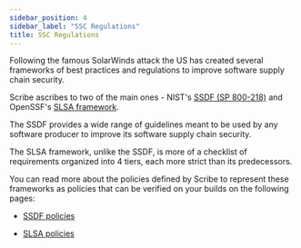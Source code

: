 ```yaml
---
sidebar_position: 4
sidebar_label: "SSC Regulations"
title: SSC Regulations
---
```


Following the famous SolarWinds attack the US has created several frameworks of best practices and regulations to improve software supply chain security.

Scribe ascribes to two of the main ones - NIST's [SSDF (SP 800-218)](https://scribesecurity.com/blog/ssdf-nist-800-218-final-version-differences-from-the-draft-and-their-implications-for-you/ "SSDF (SP 800-218) final version – differences from the draft and their implications for you") and OpenSSF's [SLSA framework](https://slsa.dev/provenance/v0.2 "SLSA Framework"). 

The SSDF provides a wide range of guidelines meant to be used by any software producer to improve its software supply chain security.

The SLSA framework, unlike the SSDF, is more of a checklist of requirements organized into 4 tiers, each more strict than its predecessors.  

You can read more about the policies defined by Scribe to represent these frameworks as policies that can be verified on your builds on the following pages:

* [SSDF policies](ssdfpolicies)

* [SLSA policies](slsapolicies)